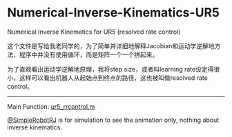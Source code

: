 # Numerical-Inverse-Kinematics-UR5
 Numerical Inverse Kinematics for UR5 (resolved rate control)



这个文件是写给我老同学的，为了简单并详细地解释Jacobian和运动学逆解地方法，程序中并没有使用循环，而是矩阵一个一个拼起来。

为了直观看出运动学逆解地原理，我将step size，或者叫learning rate设定得很小，这样可以看出机器人从起始点到终点的路径，这也被叫做resolved rate control。

---

Main Function: <u>ur5_rrcontrol.m</u>

<u>@SimpleRobotRJ</u> is for simulation to see the animation only, nothing about inverse kinematics.
